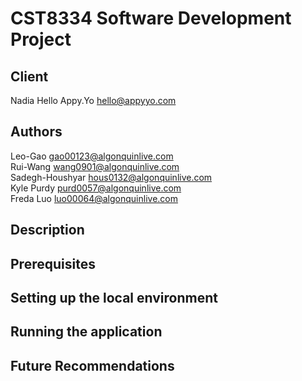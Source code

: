 # CST8334 Software Development Project
## Client
Nadia
Hello Appy.Yo
hello@appyyo.com

## Authors
Leo-Gao gao00123@algonquinlive.com <br/>
Rui-Wang wang0901@algonquinlive.com <br/>
Sadegh-Houshyar hous0132@algonquinlive.com <br/>
Kyle Purdy purd0057@algonquinlive.com <br/>
Freda Luo luo00064@algonquinlive.com <br/>

## Description

## Prerequisites

## Setting up the local environment

## Running the application

## Future Recommendations
